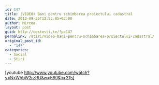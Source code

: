 ```yaml
---
id: 147
title: (VIDEO) Bani pentru schimbarea proiectului cadastral
date: 2012-09-25T12:53:05+03:00
author: Mircea
layout: post
guid: http://costesti.tv/?p=147
permalink: /stiri/video-bani-pentru-schimbarea-proiectului-cadastral/
original_post_id:
  - "147"
categories:
  - Social
  - Știri
---
```

[youtube http://www.youtube.com/watch?v=NxWhbW2rzRU&w=560&h=315]